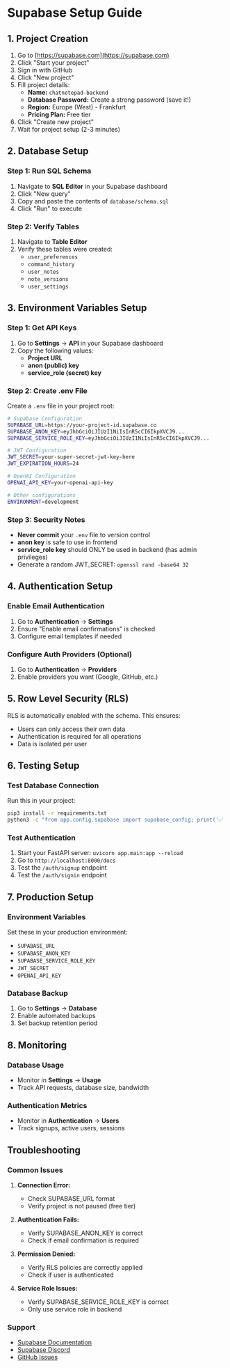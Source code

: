 # Supabase Setup Guide

## 1. Project Creation

1. Go to [https://supabase.com](https://supabase.com)
2. Click "Start your project"
3. Sign in with GitHub
4. Click "New project"
5. Fill project details:
   - **Name:** `chatnotepad-backend`
   - **Database Password:** Create a strong password (save it!)
   - **Region:** Europe (West) - Frankfurt
   - **Pricing Plan:** Free tier
6. Click "Create new project"
7. Wait for project setup (2-3 minutes)

## 2. Database Setup

### Step 1: Run SQL Schema
1. Navigate to **SQL Editor** in your Supabase dashboard
2. Click "New query"
3. Copy and paste the contents of `database/schema.sql`
4. Click "Run" to execute

### Step 2: Verify Tables
1. Navigate to **Table Editor**
2. Verify these tables were created:
   - `user_preferences`
   - `command_history`
   - `user_notes`
   - `note_versions`
   - `user_settings`

## 3. Environment Variables Setup

### Step 1: Get API Keys
1. Go to **Settings** → **API** in your Supabase dashboard
2. Copy the following values:
   - **Project URL**
   - **anon (public) key**
   - **service_role (secret) key**

### Step 2: Create .env File
Create a `.env` file in your project root:

```bash
# Supabase Configuration
SUPABASE_URL=https://your-project-id.supabase.co
SUPABASE_ANON_KEY=eyJhbGciOiJIUzI1NiIsInR5cCI6IkpXVCJ9...
SUPABASE_SERVICE_ROLE_KEY=eyJhbGciOiJIUzI1NiIsInR5cCI6IkpXVCJ9...

# JWT Configuration
JWT_SECRET=your-super-secret-jwt-key-here
JWT_EXPIRATION_HOURS=24

# OpenAI Configuration
OPENAI_API_KEY=your-openai-api-key

# Other configurations
ENVIRONMENT=development
```

### Step 3: Security Notes
- **Never commit** your `.env` file to version control
- **anon key** is safe to use in frontend
- **service_role key** should ONLY be used in backend (has admin privileges)
- Generate a random JWT_SECRET: `openssl rand -base64 32`

## 4. Authentication Setup

### Enable Email Authentication
1. Go to **Authentication** → **Settings**
2. Ensure "Enable email confirmations" is checked
3. Configure email templates if needed

### Configure Auth Providers (Optional)
1. Go to **Authentication** → **Providers**
2. Enable providers you want (Google, GitHub, etc.)

## 5. Row Level Security (RLS)

RLS is automatically enabled with the schema. This ensures:
- Users can only access their own data
- Authentication is required for all operations
- Data is isolated per user

## 6. Testing Setup

### Test Database Connection
Run this in your project:

```bash
pip3 install -r requirements.txt
python3 -c "from app.config.supabase import supabase_config; print('✅ Supabase connection successful!')"
```

### Test Authentication
1. Start your FastAPI server: `uvicorn app.main:app --reload`
2. Go to `http://localhost:8000/docs`
3. Test the `/auth/signup` endpoint
4. Test the `/auth/signin` endpoint

## 7. Production Setup

### Environment Variables
Set these in your production environment:
- `SUPABASE_URL`
- `SUPABASE_ANON_KEY`
- `SUPABASE_SERVICE_ROLE_KEY`
- `JWT_SECRET`
- `OPENAI_API_KEY`

### Database Backup
1. Go to **Settings** → **Database**
2. Enable automated backups
3. Set backup retention period

## 8. Monitoring

### Database Usage
- Monitor in **Settings** → **Usage**
- Track API requests, database size, bandwidth

### Authentication Metrics
- Monitor in **Authentication** → **Users**
- Track signups, active users, sessions

## Troubleshooting

### Common Issues

1. **Connection Error:**
   - Check SUPABASE_URL format
   - Verify project is not paused (free tier)

2. **Authentication Fails:**
   - Verify SUPABASE_ANON_KEY is correct
   - Check if email confirmation is required

3. **Permission Denied:**
   - Verify RLS policies are correctly applied
   - Check if user is authenticated

4. **Service Role Issues:**
   - Verify SUPABASE_SERVICE_ROLE_KEY is correct
   - Only use service role in backend

### Support
- [Supabase Documentation](https://supabase.com/docs)
- [Supabase Discord](https://discord.supabase.com)
- [GitHub Issues](https://github.com/supabase/supabase/issues)